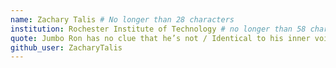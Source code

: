 ```yaml
---
name: Zachary Talis # No longer than 28 characters
institution: Rochester Institute of Technology # no longer than 58 characters
quote: Jumbo Ron has no clue that he’s not / Identical to his inner voice - Jerry Paper  # no longer than 100 characters, avoid using quotes(") to guarantee the format remains the same.
github_user: ZacharyTalis
---
```

